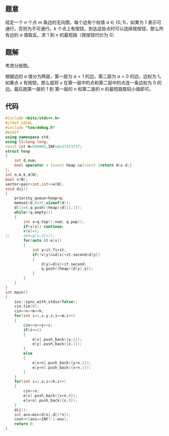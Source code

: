 ## 题意

给定一个 $n$ 个点 $m$ 条边的无向图，每个边有个权值 $a \in \{0,1\}$，如果为 $1$ 表示可通行，否则为不可通行。$k$ 个点上有按钮，到达这些点时可以选择按按钮，那么所有边的 $a$ 值取反。求 $1$ 到 $n$ 的最短路（按按钮代价为 $0$）

## 题解

考虑分层图。

根据边的 $a$ 值分为两层，第一层为 $a=1$ 的边，第二层为 $a=0$ 的边，边权为 $1$。如果点 $x$ 有按钮，那么就将 $x$ 在第一层中的点和第二层中的点连一条边权为 $0$ 的边。最后跑第一层的 $1$ 到 第一层的 $n$ 和第二层的 $n$ 的最短路取较小值即可。

## 代码

```cpp
#include <bits/stdc++.h>
#ifdef LOCAL
#include "txm/debug.h"
#endif
using namespace std;
using ll=long long;
const int N=500005,INF=0x3f3f3f3f;
struct heap
{
	int d,num;
	bool operator < (const heap &x)const {return d>x.d;}
};
int n,m,k,d[N];
bool v[N];
vector<pair<int,int>>e[N];
void dij()
{
	priority_queue<heap>q;
	memset(d,0x3f,sizeof(d));
	d[1]=0,q.push((heap){d[1],1});
	while(!q.empty())
	{
		int x=q.top().num; q.pop();
		if(v[x]) continue;
		v[x]=1;
//		debug(x,d[x]);
		for(auto it:e[x])
		{
			int y=it.first;
			if(!v[y]&&d[x]+it.second<d[y])
			{
				d[y]=d[x]+it.second;
				q.push((heap){d[y],y});
			}
		}
	}
}
int main()
{
	ios::sync_with_stdio(false);
	cin.tie(0);
	cin>>n>>m>>k;
	for(int i=1,x,y,z;i<=m;i++)
	{
		cin>>x>>y>>z;
		if(z==1)
		{
			e[x].push_back({y,1});
			e[y].push_back({x,1});
		}
		else
		{
			e[x+n].push_back({y+n,1});
			e[y+n].push_back({x+n,1});
		}
	}
	for(int i=1,x;i<=k;i++)
	{
		cin>>x;
		e[x].push_back({x+n,0});
		e[x+n].push_back({x,0});
	}
	dij();
	int ans=min(d[n],d[2*n]);
	cout<<(ans==INF?-1:ans);
	return 0;
}

```

